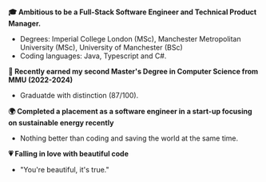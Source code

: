   
**🎓 Ambitious to be a Full-Stack Software Engineer and Technical Product Manager.**  
* Degrees: Imperial College London (MSc), Manchester Metropolitan University (MSc), University of Manchester (BSc)
* Coding languages: Java, Typescript and C#.

  
**🚀 Recently earned my second Master's Degree in Computer Science from MMU (2022-2024)**  
  * Graduatde with distinction (87/100).

 
**🌍 Completed a placement as a software engineer in a start-up focusing on sustainable energy recently**  
  * Nothing better than coding and saving the world at the same time.

  
**💗 Falling in love with beautiful code**
* "You're beautiful, it's true."

